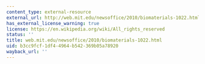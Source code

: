 ```yaml
---
content_type: external-resource
external_url: http://web.mit.edu/newsoffice/2010/biomaterials-1022.html
has_external_license_warning: true
license: https://en.wikipedia.org/wiki/All_rights_reserved
status: ''
title: web.mit.edu/newsoffice/2010/biomaterials-1022.html
uid: b3cc9fcf-1df4-4964-b542-369b05a78920
wayback_url: ''
---
```

